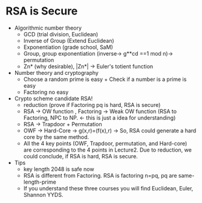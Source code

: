 # RSA is Secure
- Algorithmic number theory
  - GCD (trial division, Euclidean)
  - Inverse of Group (Extend Euclidean)
  - Exponentiation (grade school, SaM)
  - Group, group exponentiation (inverse→ g**cd ==1 mod n)→ permutation
  - Zn* (why desirable), |Zn*| → Euler's totient function
- Number theory and cryptography
  - Choose a random prime is easy + Check if a number is a prime is easy
  - Factoring no easy 
- Crypto scheme candidate RSA!
  - reduction (prove if Factoring pq is hard, RSA is secure)
  - RSA → OW function , Factoring → Weak OW function (RSA to Factoring, NPC to NP. ← this is just a idea for understanding)
  - RSA → Trapdoor + Permutation 
  - OWF → Hard-Core → g(x,r)=(f(x),r) → So, RSA could generate a hard core by the same method.
  - All the 4 key points (OWF, Trapdoor, permutation, and Hard-core) are corresponding to the 4 points in Lecture2. Due to reduction, we could conclude, if RSA is hard, RSA is secure.
- Tips
  - key length 2048 is safe now
  - RSA is different from Factoring. RSA is factoring n=pq, pq are same-length-prime 
  - If you understand these three courses you will find Euclidean, Euler, Shannon YYDS.